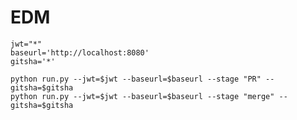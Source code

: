 # EDM

    jwt="*"
    baseurl='http://localhost:8080'
    gitsha='*'

    python run.py --jwt=$jwt --baseurl=$baseurl --stage "PR" --gitsha=$gitsha
    python run.py --jwt=$jwt --baseurl=$baseurl --stage "merge" --gitsha=$gitsha